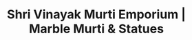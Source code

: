 ---
title: "Shri Vinayak Murti Emporium | Marble Murti & Statues"
url: /haridwar/shri-vinayak-murti-emporium-marble-murti-and-statues/
shop: supermarket
---